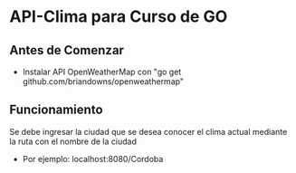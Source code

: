 # API-Clima para Curso de GO
## Antes de Comenzar
- Instalar API OpenWeatherMap con "go get github.com/briandowns/openweathermap"

## Funcionamiento
Se debe ingresar la ciudad que se desea conocer el clima actual mediante la ruta con el nombre de la ciudad
- Por ejemplo: localhost:8080/Cordoba
